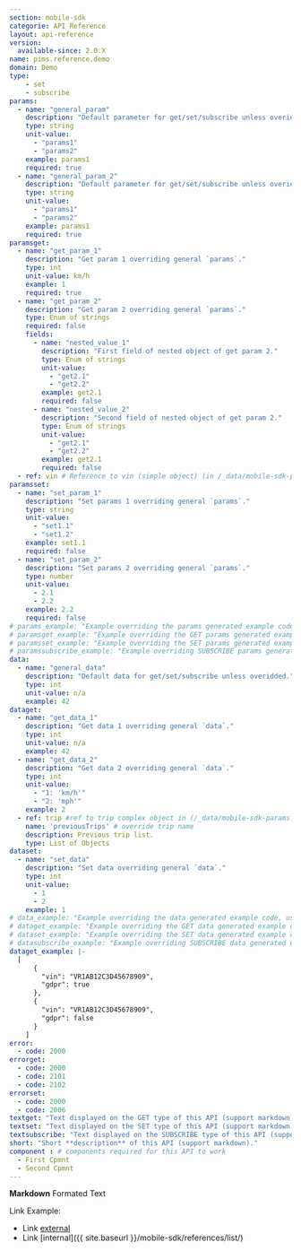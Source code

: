 ```yaml
---
section: mobile-sdk
categorie: API Reference
layout: api-reference
version:
  available-since: 2.0.X
name: pims.reference.demo
domain: Demo
type: 
    - set
    - subscribe
params:
  - name: "general_param"
    description: "Default parameter for get/set/subscribe unless overidded."
    type: string
    unit-value:
      - "params1"
      - "params2"
    example: params1
    required: true
  - name: "general_param_2"
    description: "Default parameter for get/set/subscribe unless overidded."
    type: string
    unit-value:
      - "params1"
      - "params2"
    example: params1
    required: true
paramsget:
  - name: "get_param_1"
    description: "Get param 1 overriding general `params`."
    type: int
    unit-value: km/h
    example: 1
    required: true
  - name: "get_param_2"
    description: "Get param 2 overriding general `params`."
    type: Enum of strings
    required: false
    fields: 
      - name: "nested_value_1"
        description: "First field of nested object of get param 2."
        type: Enum of strings
        unit-value:
          - "get2.1"
          - "get2.2"
        example: get2.1
        required: false
      - name: "nested_value_2"
        description: "Second field of nested object of get param 2."
        type: Enum of strings
        unit-value:
          - "get2.1"
          - "get2.2"
        example: get2.1
        required: false
  - ref: vin # Reference to vin (simple object) (in /_data/mobile-sdk-params.yml).
paramsset:
  - name: "set_param_1"
    description: "Set params 1 overriding general `params`."
    type: string
    unit-value:
      - "set1.1"
      - "set1.2"
    example: set1.1
    required: false
  - name: "set_param_2"
    description: "Set params 2 overriding general `params`."
    type: number
    unit-value:
      - 2.1
      - 2.2
    example: 2.2
    required: false
# params_example: "Example overriding the params generated example code, use YAML syntax `|-` to keep end of line and indentation formating."
# paramsget_example: "Example overriding the GET params generated example code, use YAML syntax `|-` to keep end of line and indentation formating."
# paramsset_example: "Example overriding the SET params generated example code, use YAML syntax `|-` to keep end of line and indentation formating."
# paramssubscribe_example: "Example overriding SUBSCRIBE params generated example code, use YAML syntax `|-` to keep end of line and indentation formating."
data:
  - name: "general_data"
    description: "Default data for get/set/subscribe unless overidded."
    type: int
    unit-value: n/a
    example: 42
dataget:
  - name: "get_data_1"
    description: "Get data 1 overriding general `data`."
    type: int
    unit-value: n/a
    example: 42
  - name: "get_data_2"
    description: "Get data 2 overriding general `data`."
    type: int
    unit-value:
      - "1: 'km/h'"
      - "2: 'mph'"
    example: 2
  - ref: trip #ref to trip complex object in (/_data/mobile-sdk-params.yml)
    name: 'previousTrips' # override trip name
    description: Previous trip list.
    type: List of Objects
dataset:
  - name: "set_data"
    description: "Set data overriding general `data`."
    type: int
    unit-value:
      - 1
      - 2
    example: 1
# data_example: "Example overriding the data generated example code, use YAML syntax `|-` to keep end of line and indentation formating."
# dataget_example: "Example overriding the GET data generated example code, use YAML syntax `|-` to keep end of line and indentation formating."
# dataset_example: "Example overriding the SET data generated example code, use YAML syntax `|-` to keep end of line and indentation formating."
# datasubscribe_example: "Example overriding SUBSCRIBE data generated example code, use YAML syntax `|-` to keep end of line and indentation formating."
dataget_example: |-
  [
      {
        "vin": "VR1AB12C3D45678909",
        "gdpr": true
      },
      {
        "vin": "VR1AB12C3D45678909",
        "gdpr": false
      }
    ]
error: 
  - code: 2000
errorget: 
  - code: 2000
  - code: 2101
  - code: 2102
errorset: 
  - code: 2000
  - code: 2006
textget: "Text displayed on the GET type of this API (support markdown)."
textset: "Text displayed on the SET type of this API (support markdown)."
textsubscribe: "Text displayed on the SUBSCRIBE type of this API (support markdown)."
short: "Short **description** of this API (support markdown)."
component : # components required for this API to work
  - First Cpmnt
  - Second Cpmnt
---
```


**Markdown** Formated Text

Link Example: 
  - Link [external](https://wikipedia.org/)
  - Link [internal]({{ site.baseurl }}/mobile-sdk/references/list/)